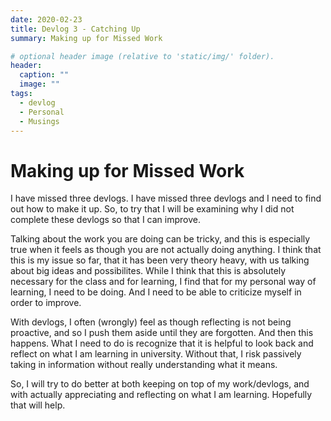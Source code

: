 ```yaml
---
date: 2020-02-23
title: Devlog 3 - Catching Up
summary: Making up for Missed Work

# optional header image (relative to 'static/img/' folder).
header:
  caption: ""
  image: ""
tags:
  - devlog
  - Personal
  - Musings
---
```


# Making up for Missed Work

I have missed three devlogs. I have missed three devlogs and I need to find out how to make it up. So, to try that I will be examining why I did not complete these devlogs so that I can improve. 

Talking about the work you are doing can be tricky, and this is especially true when it feels as though you are not actually doing anything. I think that this is my issue so far, that it has been very theory heavy, with us talking about big ideas and possibilites. While I think that this is absolutely necessary for the class and for learning, I find that for my personal way of learning, I need to be doing. And I need to be able to criticize myself in order to improve. 

With devlogs, I often (wrongly) feel as though reflecting is not being proactive, and so I push them aside until they are forgotten. And then this happens. What I need to do is recognize that it is helpful to look back and reflect on what I am learning in university. Without that, I risk passively taking in information without really understanding what it means. 

So, I will try to do better at both keeping on top of my work/devlogs, and with actually appreciating and reflecting on what I am learning. Hopefully that will help. 
